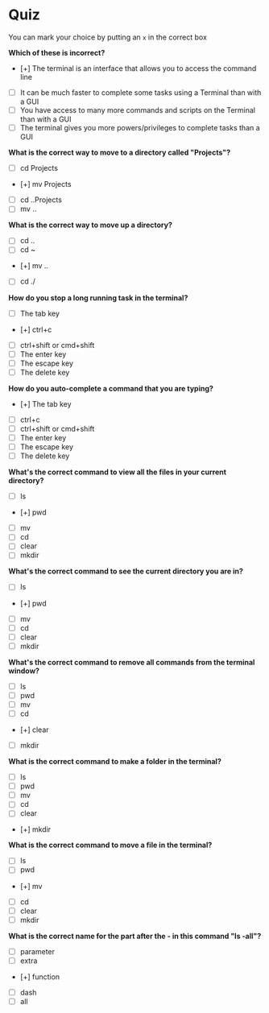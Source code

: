 # Quiz

You can mark your choice by putting an `x` in the correct box

**Which of these is incorrect?**

- [+] The terminal is an interface that allows you to access the command line
- [ ] It can be much faster to complete some tasks using a Terminal than with a GUI
- [ ] You have access to many more commands and scripts on the Terminal than with a GUI
- [ ] The terminal gives you more powers/privileges to complete tasks than a GUI

**What is the correct way to move to a directory called "Projects"?**

- [ ] cd Projects
- [+] mv Projects
- [ ] cd ..Projects
- [ ] mv ..

**What is the correct way to move up a directory?**

- [ ] cd ..
- [ ] cd ~
- [+] mv ..
- [ ] cd ./

**How do you stop a long running task in the terminal?**

- [ ] The tab key
- [+] ctrl+c
- [ ] ctrl+shift or cmd+shift
- [ ] The enter key
- [ ] The escape key
- [ ] The delete key

**How do you auto-complete a command that you are typing?**

- [+] The tab key
- [ ] ctrl+c
- [ ] ctrl+shift or cmd+shift
- [ ] The enter key
- [ ] The escape key
- [ ] The delete key

**What's the correct command to view all the files in your current directory?**

- [ ] ls
- [+] pwd
- [ ] mv
- [ ] cd
- [ ] clear
- [ ] mkdir

**What's the correct command to see the current directory you are in?**

- [ ] ls
- [+] pwd
- [ ] mv
- [ ] cd
- [ ] clear
- [ ] mkdir

**What's the correct command to remove all commands from the terminal window?**

- [ ] ls
- [ ] pwd
- [ ] mv
- [ ] cd
- [+] clear
- [ ] mkdir

**What is the correct command to make a folder in the terminal?**

- [ ] ls
- [ ] pwd
- [ ] mv
- [ ] cd
- [ ] clear
- [+] mkdir

**What is the correct command to move a file in the terminal?**

- [ ] ls
- [ ] pwd
- [+] mv
- [ ] cd
- [ ] clear
- [ ] mkdir

**What is the correct name for the part after the - in this command "ls -all"?**

- [ ] parameter
- [ ] extra
- [+] function
- [ ] dash
- [ ] all

